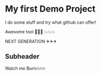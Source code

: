 # My first Demo Project

I do some stuff and try what github can offer!

Awesome tool 🚀🚀🚀   💥💥💥

NEXT GENERATION ✈✈✈

## Subheader

 Watch me Burn🔥🔥🔥     
